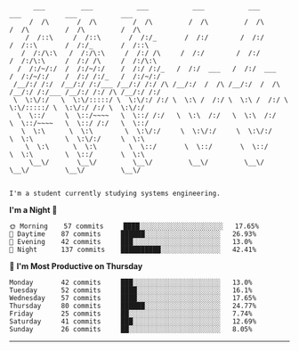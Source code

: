 <!--
**Brayan-CF/Brayan-CF** is a ✨ _special_ ✨ repository because its `README.md` (this file) appears on your GitHub profile.



<!---
preccrep/preccrep is a ✨ special ✨ repository because its `README.md` (this file) appears on your GitHub profile.
You can click the Preview link to take a look at your changes.
--->

```

      ___         ___           ___           ___           ___           ___           ___           ___   
     /  /\       /  /\         /  /\         /  /\         /  /\         /  /\         /  /\         /  /\  
    /  /::\     /  /::\       /  /:/_       /  /:/        /  /:/        /  /::\       /  /:/_       /  /::\ 
   /  /:/\:\   /  /:/\:\     /  /:/ /\     /  /:/        /  /:/        /  /:/\:\     /  /:/ /\     /  /:/\:\
  /  /:/~/:/  /  /:/~/:/    /  /:/ /:/_   /  /:/  ___   /  /:/  ___   /  /:/~/:/    /  /:/ /:/_   /  /:/~/:/
 /__/:/ /:/  /__/:/ /:/___ /__/:/ /:/ /\ /__/:/  /  /\ /__/:/  /  /\ /__/:/ /:/___ /__/:/ /:/ /\ /__/:/ /:/ 
 \  \:\/:/   \  \:\/:::::/ \  \:\/:/ /:/ \  \:\ /  /:/ \  \:\ /  /:/ \  \:\/:::::/ \  \:\/:/ /:/ \  \:\/:/  
  \  \::/     \  \::/~~~~   \  \::/ /:/   \  \:\  /:/   \  \:\  /:/   \  \::/~~~~   \  \::/ /:/   \  \::/   
   \  \:\      \  \:\        \  \:\/:/     \  \:\/:/     \  \:\/:/     \  \:\        \  \:\/:/     \  \:\   
    \  \:\      \  \:\        \  \::/       \  \::/       \  \::/       \  \:\        \  \::/       \  \:\  
     \__\/       \__\/         \__\/         \__\/         \__\/         \__\/         \__\/         \__\/  


```
    I'm a student currently studying systems engineering.


**I'm a Night 🦉** 

```text
🌞 Morning    57 commits     ████░░░░░░░░░░░░░░░░░░░░░   17.65% 
🌆 Daytime    87 commits     ██████░░░░░░░░░░░░░░░░░░░   26.93% 
🌃 Evening    42 commits     ███░░░░░░░░░░░░░░░░░░░░░░   13.0% 
🌙 Night      137 commits    ██████████░░░░░░░░░░░░░░░   42.41%
```
📅 **I'm Most Productive on Thursday** 

```text
Monday       42 commits     ███░░░░░░░░░░░░░░░░░░░░░░   13.0% 
Tuesday      52 commits     ████░░░░░░░░░░░░░░░░░░░░░   16.1% 
Wednesday    57 commits     ████░░░░░░░░░░░░░░░░░░░░░   17.65% 
Thursday     80 commits     ██████░░░░░░░░░░░░░░░░░░░   24.77% 
Friday       25 commits     ██░░░░░░░░░░░░░░░░░░░░░░░   7.74% 
Saturday     41 commits     ███░░░░░░░░░░░░░░░░░░░░░░   12.69% 
Sunday       26 commits     ██░░░░░░░░░░░░░░░░░░░░░░░   8.05%
```

<!--START_SECTION:colourise-->


<!--END_SECTION:colourise-->


-----


